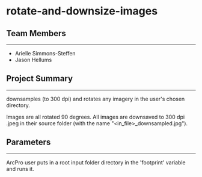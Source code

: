 # rotate-and-downsize-images

## Team Members
***

* Arielle Simmons-Steffen
* Jason Hellums

## Project Summary
***
 
 downsamples (to 300 dpi) and rotates any imagery in the user's chosen directory.
 
 Images are all rotated 90 degrees. All images are downsaved to 300 dpi .jpeg in their source folder (with the name "<in_file>_downsampled.jpg").  


## Parameters
***

ArcPro user puts in a root input folder directory in the 'footprint' variable and runs it. 
